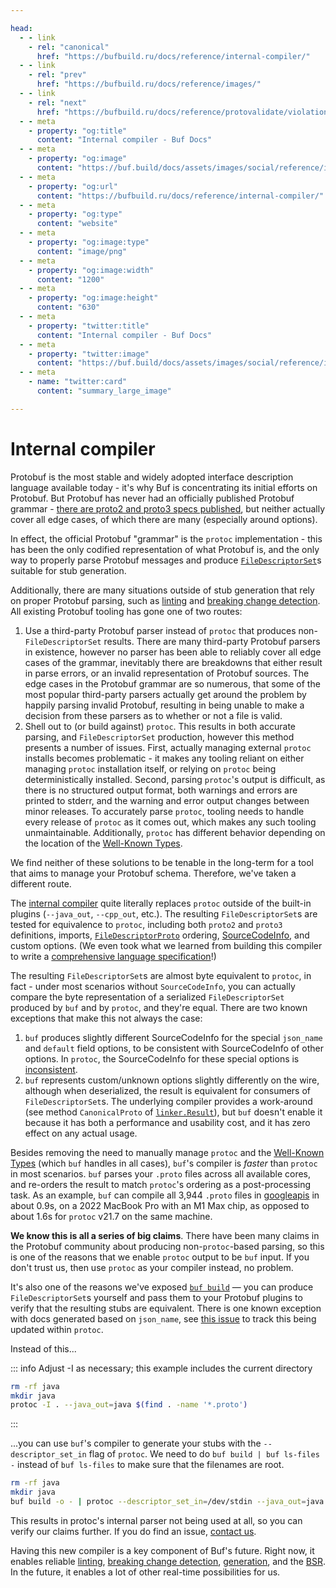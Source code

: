```yaml
---

head:
  - - link
    - rel: "canonical"
      href: "https://bufbuild.ru/docs/reference/internal-compiler/"
  - - link
    - rel: "prev"
      href: "https://bufbuild.ru/docs/reference/images/"
  - - link
    - rel: "next"
      href: "https://bufbuild.ru/docs/reference/protovalidate/violations/"
  - - meta
    - property: "og:title"
      content: "Internal compiler - Buf Docs"
  - - meta
    - property: "og:image"
      content: "https://buf.build/docs/assets/images/social/reference/internal-compiler.png"
  - - meta
    - property: "og:url"
      content: "https://bufbuild.ru/docs/reference/internal-compiler/"
  - - meta
    - property: "og:type"
      content: "website"
  - - meta
    - property: "og:image:type"
      content: "image/png"
  - - meta
    - property: "og:image:width"
      content: "1200"
  - - meta
    - property: "og:image:height"
      content: "630"
  - - meta
    - property: "twitter:title"
      content: "Internal compiler - Buf Docs"
  - - meta
    - property: "twitter:image"
      content: "https://buf.build/docs/assets/images/social/reference/internal-compiler.png"
  - - meta
    - name: "twitter:card"
      content: "summary_large_image"

---
```


# Internal compiler

Protobuf is the most stable and widely adopted interface description language available today - it's why Buf is concentrating its initial efforts on Protobuf. But Protobuf has never had an officially published Protobuf grammar - [there are proto2 and proto3 specs published](https://protobuf.dev/reference/protobuf/proto3-spec/), but neither actually cover all edge cases, of which there are many (especially around options).

In effect, the official Protobuf "grammar" is the `protoc` implementation - this has been the only codified representation of what Protobuf is, and the only way to properly parse Protobuf messages and produce [`FileDescriptorSet`](https://github.com/protocolbuffers/protobuf/blob/master/src/google/protobuf/descriptor.proto)s suitable for stub generation.

Additionally, there are many situations outside of stub generation that rely on proper Protobuf parsing, such as [linting](../../lint/overview/) and [breaking change detection](../../breaking/overview/). All existing Protobuf tooling has gone one of two routes:

1.  Use a third-party Protobuf parser instead of `protoc` that produces non-`FileDescriptorSet` results. There are many third-party Protobuf parsers in existence, however no parser has been able to reliably cover all edge cases of the grammar, inevitably there are breakdowns that either result in parse errors, or an invalid representation of Protobuf sources. The edge cases in the Protobuf grammar are so numerous, that some of the most popular third-party parsers actually get around the problem by happily parsing invalid Protobuf, resulting in being unable to make a decision from these parsers as to whether or not a file is valid.
2.  Shell out to (or build against) `protoc`. This results in both accurate parsing, and `FileDescriptorSet` production, however this method presents a number of issues. First, actually managing external `protoc` installs becomes problematic - it makes any tooling reliant on either managing `protoc` installation itself, or relying on `protoc` being deterministically installed. Second, parsing `protoc`'s output is difficult, as there is no structured output format, both warnings and errors are printed to stderr, and the warning and error output changes between minor releases. To accurately parse `protoc`, tooling needs to handle every release of `protoc` as it comes out, which makes any such tooling unmaintainable. Additionally, `protoc` has different behavior depending on the location of the [Well-Known Types](https://protobuf.dev/reference/protobuf/google.protobuf/).

We find neither of these solutions to be tenable in the long-term for a tool that aims to manage your Protobuf schema. Therefore, we've taken a different route.

The [internal compiler](https://pkg.go.dev/github.com/bufbuild/protocompile) quite literally replaces `protoc` outside of the built-in plugins (`--java_out`, `--cpp_out`, etc.). The resulting `FileDescriptorSet`s are tested for equivalence to `protoc`, including both `proto2` and `proto3` definitions, imports, [`FileDescriptorProto`](https://github.com/protocolbuffers/protobuf/blob/master/src/google/protobuf/descriptor.proto) ordering, [SourceCodeInfo](https://github.com/protocolbuffers/protobuf/blob/master/src/google/protobuf/descriptor.proto), and custom options. (We even took what we learned from building this compiler to write a [comprehensive language specification](https://protobuf.com/docs/language-spec)!)

The resulting `FileDescriptorSet`s are almost byte equivalent to `protoc`, in fact - under most scenarios without `SourceCodeInfo`, you can actually compare the byte representation of a serialized `FileDescriptorSet` produced by `buf` and by `protoc`, and they're equal. There are two known exceptions that make this not always the case:

1.  `buf` produces slightly different SourceCodeInfo for the special `json_name` and `default` field options, to be consistent with SourceCodeInfo of other options. In `protoc`, the SourceCodeInfo for these special options is [inconsistent](https://github.com/protocolbuffers/protobuf/issues/10478).
2.  `buf` represents custom/unknown options slightly differently on the wire, although when deserialized, the result is equivalent for consumers of `FileDescriptorSet`s. The underlying compiler provides a work-around (see method `CanonicalProto` of [`linker.Result`](https://pkg.go.dev/github.com/bufbuild/protocompile@v0.1.0/linker#Result)), but `buf` doesn't enable it because it has both a performance and usability cost, and it has zero effect on any actual usage.

Besides removing the need to manually manage `protoc` and the [Well-Known Types](https://protobuf.dev/reference/protobuf/google.protobuf/) (which `buf` handles in all cases), `buf`'s compiler is _faster_ than `protoc` in most scenarios. `buf` parses your `.proto` files across all available cores, and re-orders the result to match `protoc`'s ordering as a post-processing task. As an example, `buf` can compile all 3,944 `.proto` files in [googleapis](https://github.com/googleapis/googleapis/tree/cb6fbe8784479b22af38c09a5039d8983e894566) in about 0.9s, on a 2022 MacBook Pro with an M1 Max chip, as opposed to about 1.6s for `protoc` v21.7 on the same machine.

**We know this is all a series of big claims**. There have been many claims in the Protobuf community about producing non-`protoc`\-based parsing, so this is one of the reasons that we enable `protoc` output to be `buf` input. If you don't trust us, then use `protoc` as your compiler instead, no problem.

It's also one of the reasons we've exposed [`buf build`](../../build/overview/) — you can produce `FileDescriptorSet`s yourself and pass them to your Protobuf plugins to verify that the resulting stubs are equivalent. There is one known exception with docs generated based on `json_name`, see [this issue](https://github.com/protocolbuffers/protobuf/issues/5587) to track this being updated within `protoc`.

Instead of this...

::: info Adjust -I as necessary; this example includes the current directory

```sh
rm -rf java
mkdir java
protoc -I . --java_out=java $(find . -name '*.proto')
```

:::

...you can use `buf`'s compiler to generate your stubs with the `--descriptor_set_in` flag of `protoc`. We need to do `buf build | buf ls-files -` instead of `buf ls-files` to make sure that the filenames are root.

```sh
rm -rf java
mkdir java
buf build -o - | protoc --descriptor_set_in=/dev/stdin --java_out=java $(buf ls-files)
```

This results in protoc's internal parser not being used at all, so you can verify our claims further. If you do find an issue, [contact us](../../contact/).

Having this new compiler is a key component of Buf's future. Right now, it enables reliable [linting](../../lint/overview/), [breaking change detection](../../breaking/overview/), [generation](../../generate/tutorial/), and the [BSR](../../bsr/). In the future, it enables a lot of other real-time possibilities for us.
